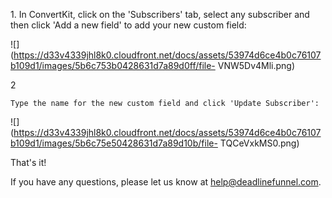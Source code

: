 1\.  In ConvertKit, click on the 'Subscribers' tab, select any subscriber and then click 'Add a new field' to add your new custom field:   

![](https://d33v4339jhl8k0.cloudfront.net/docs/assets/53974d6ce4b0c76107b109d1/images/5b6c753b0428631d7a89d0ff/file-
VNW5Dv4Mli.png)

2

    Type the name for the new custom field and click 'Update Subscriber':

![](https://d33v4339jhl8k0.cloudfront.net/docs/assets/53974d6ce4b0c76107b109d1/images/5b6c75e50428631d7a89d10b/file-
TQCeVxkMS0.png)

That's it!

If you have any questions, please let us know at
[help@deadlinefunnel.com](mailto:mailto:help@deadlinefunnel.com).


